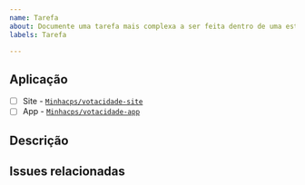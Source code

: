```yaml
---
name: Tarefa
about: Documente uma tarefa mais complexa a ser feita dentro de uma estória
labels: Tarefa

---
```


## **Aplicação**
<!-- A qual aplicação a tarefa está relacionada? -->
- [ ] Site - [`Minhacps/votacidade-site`](https://github.com/Minhacps/votacidade-site)
- [ ] App - [`Minhacps/votacidade-app`](https://github.com/Minhacps/votacidade-app)

## **Descrição**
<!-- Descreva o que precisa ser feito na tarefa -->

## **Issues relacionadas**
<!--
Informe as issues que são relacionadas.

Ex.: Relacionada a estória #123
-->

